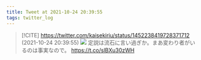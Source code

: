 ```yaml
---
title: Tweet at 2021-10-24 20:39:55
tags: twitter_log
---
```


> [!CITE] https://twitter.com/kaisekiriu/status/1452238419728371712 (2021-10-24 20:39:55)
> ![](https://twitter.com/kaisekiriu/status/1452238419728371712)
> 定説は流石に言い過ぎか。まあ変わり者がいるのは事実なので。
> https://t.co/slBXu30zWH
